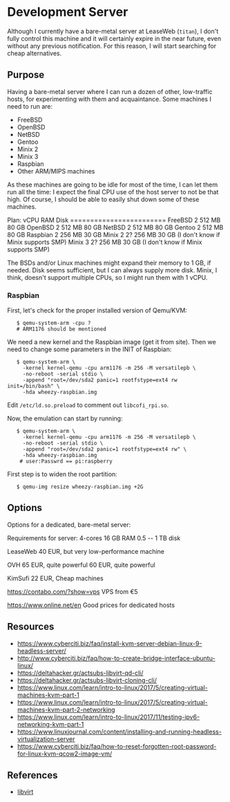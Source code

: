 Development Server
==================

Although I currently have a bare-metal server at LeaseWeb (`titan`),
I don't fully control this machine and it will certainly expire in the near
future, even without any previous notification.  For this reason, I will start
searching for cheap alternatives.


Purpose
-------

Having a bare-metal server where I can run a dozen of other, low-traffic hosts,
for experimenting with them and acquaintance.  Some machines I need to run are:

 - FreeBSD
 - OpenBSD
 - NetBSD
 - Gentoo
 - Minix 2
 - Minix 3
 - Raspbian
 - Other ARM/MIPS machines

As these machines are going to be idle for most of the time, I can let them run
all the time:  I expect the final CPU use of the host server to not be that
high.  Of course, I should be able to easily shut down some of these machines.

Plan:
		vCPU	RAM	Disk
	       ========================
  FreeBSD	 2	512 MB	80 GB
  OpenBSD	 2	512 MB	80 GB
  NetBSD	 2	512 MB	80 GB
  Gentoo	 2	512 MB	80 GB
  Raspbian	 2	256 MB	30 GB
  Minix 2	 2?	256 MB	30 GB		(I don't know if Minix supports SMP)
  Minix 3	 2?	256 MB	30 GB		(I don't know if Minix supports SMP)

The BSDs and/or Linux machines might expand their memory to 1 GB, if needed.
Disk seems sufficient, but I can always supply more disk.
Minix, I think, doesn't support multiple CPUs, so I might run them with 1 vCPU.

### Raspbian

First, let's check for the proper installed version of Qemu/KVM:

```
   $ qemu-system-arm -cpu ?
   # ARM1176 should be mentioned
```

We need a new kernel and the Raspbian image (get it from site).
Then we need to change some parameters in the INIT of Raspbian:

```
   $ qemu-system-arm \
	 -kernel kernel-qemu -cpu arm1176 -m 256 -M versatilepb \
	 -no-reboot -serial stdio \
	 -append "root=/dev/sda2 panic=1 rootfstype=ext4 rw init=/bin/bash" \
	 -hda wheezy-raspbian.img
```

Edit `/etc/ld.so.preload` to comment out `libcofi_rpi.so`.

Now, the emulation can start by running:

```
   $ qemu-system-arm \
	 -kernel kernel-qemu -cpu arm1176 -m 256 -M versatilepb \
	 -no-reboot -serial stdio \
	 -append "root=/dev/sda2 panic=1 rootfstype=ext4 rw" \
	 -hda wheezy-raspbian.img
    # user:Passwrd == pi:raspberry
```

First step is to widen the root partition:

```
   $ qemu-img resize wheezy-raspbian.img +2G
```


Options
-------

Options for a dedicated, bare-metal server:

Requirements for server:
  4-cores
  16 GB RAM
  0.5 -- 1 TB disk

LeaseWeb
  40 EUR, but very low-performance machine

OVH
  65 EUR, quite powerful
  60 EUR, quite powerful

KimSufi
  22 EUR, Cheap machines

https://contabo.com/?show=vps
   VPS from €5

https://www.online.net/en
   Good prices for dedicated hosts


Resources
---------

 - <https://www.cyberciti.biz/faq/install-kvm-server-debian-linux-9-headless-server/>
 - <http://www.cyberciti.biz/faq/how-to-create-bridge-interface-ubuntu-linux/>
 - <https://deltahacker.gr/actsubs-libvirt-qd-cli/>
 - <https://deltahacker.gr/actsubs-libvirt-cloning-cli/>
 - <https://www.linux.com/learn/intro-to-linux/2017/5/creating-virtual-machines-kvm-part-1>
 - <https://www.linux.com/learn/intro-to-linux/2017/5/creating-virtual-machines-kvm-part-2-networking>
 - <https://www.linux.com/learn/intro-to-linux/2017/11/testing-ipv6-networking-kvm-part-1>
 - <https://www.linuxjournal.com/content/installing-and-running-headless-virtualization-server>
 - <https://www.cyberciti.biz/faq/how-to-reset-forgotten-root-password-for-linux-kvm-qcow2-image-vm/>


 References
-----------

 - [libvirt](http://www.libvirt.org/)
